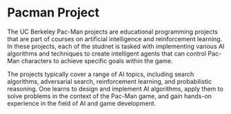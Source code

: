 # Pacman Project

The UC Berkeley Pac-Man projects are educational programming projects that are part of courses on artificial intelligence and reinforcement learning. In these projects, each of the studnet is tasked with implementing various AI algorithms and techniques to create intelligent agents that can control Pac-Man characters to achieve specific goals within the game.

The projects typically cover a range of AI topics, including search algorithms, adversarial search, reinforcement learning, and probabilistic reasoning. One learns to design and implement AI algorithms, apply them to solve problems in the context of the Pac-Man game, and gain hands-on experience in the field of AI and game development.
